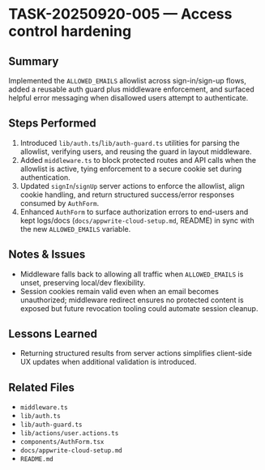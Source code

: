 # TASK-20250920-005 — Access control hardening

## Summary
Implemented the `ALLOWED_EMAILS` allowlist across sign-in/sign-up flows, added a reusable auth guard plus middleware enforcement, and surfaced helpful error messaging when disallowed users attempt to authenticate.

## Steps Performed
1. Introduced `lib/auth.ts`/`lib/auth-guard.ts` utilities for parsing the allowlist, verifying users, and reusing the guard in layout middleware.
2. Added `middleware.ts` to block protected routes and API calls when the allowlist is active, tying enforcement to a secure cookie set during authentication.
3. Updated `signIn`/`signUp` server actions to enforce the allowlist, align cookie handling, and return structured success/error responses consumed by `AuthForm`.
4. Enhanced `AuthForm` to surface authorization errors to end-users and kept logs/docs (`docs/appwrite-cloud-setup.md`, README) in sync with the new `ALLOWED_EMAILS` variable.

## Notes & Issues
- Middleware falls back to allowing all traffic when `ALLOWED_EMAILS` is unset, preserving local/dev flexibility.
- Session cookies remain valid even when an email becomes unauthorized; middleware redirect ensures no protected content is exposed but future revocation tooling could automate session cleanup.

## Lessons Learned
- Returning structured results from server actions simplifies client-side UX updates when additional validation is introduced.

## Related Files
- `middleware.ts`
- `lib/auth.ts`
- `lib/auth-guard.ts`
- `lib/actions/user.actions.ts`
- `components/AuthForm.tsx`
- `docs/appwrite-cloud-setup.md`
- `README.md`
